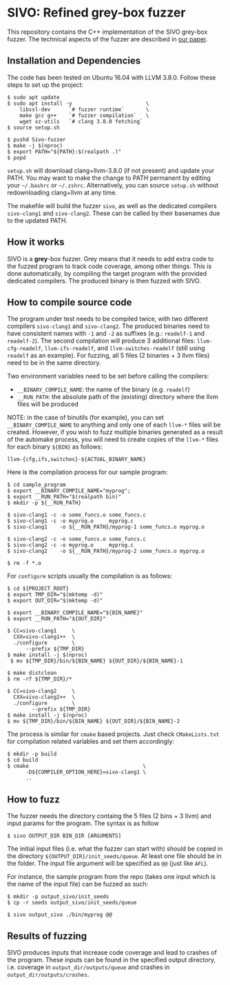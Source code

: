 # SIVO: Refined grey-box fuzzer

This repository contains the C++ implementation of the SIVO grey-box fuzzer. 
The technical aspects of the fuzzer are described in [our paper](https://arxiv.org/pdf/2102.02394.pdf). 

## Installation and Dependencies

The code has been tested on Ubuntu 16.04 with LLVM 3.8.0. Follow these steps to set up the project:

	$ sudo apt update
	$ sudo apt install -y                        \
	    libssl-dev      `# fuzzer runtime`       \
	    make gcc g++    `# fuzzer compilation`   \
	    wget xz-utils   `# clang 3.8.0 fetching`
	$ source setup.sh

	$ pushd Sivo-fuzzer
	$ make -j $(nproc)
	$ export PATH="${PATH}:$(realpath .)"
	$ popd

`setup.sh` will download clang+llvm-3.8.0 (if not present) and update your PATH. You may want to make the change to PATH permanent by editing your `~/.bashrc` or `~/.zshrc`. Alternatively, you can source `setup.sh` without redownloading clang+llvm at any time.

The makefile will build the fuzzer `sivo`, as well as the dedicated compilers `sivo-clang1` and `sivo-clang2`. These can be called by their basenames due to the updated PATH.

## How it works

SIVO is a **grey**-box fuzzer. Grey means that it needs to add extra code to the fuzzed program to track code coverage, among other things. This is done automatically, by compiling the target program with the provided dedicated compilers. The produced binary is then fuzzed with SIVO. 

## How to compile source code

The program under test needs to be compiled twice, with two different compilers `sivo-clang1` and `sivo-clang2`. The produced binaries need to have consistent names with `-1` and `-2` as suffixes (e.g.: `readelf-1` and `readelf-2`). The second compilation will produce 3 additional files: `llvm-cfg-readelf`, `llvm-ifs-readelf`, and `llvm-switches-readelf` (still using `readelf` as an example). For fuzzing, all 5 files (2 binaries + 3 llvm files) need to be in the same directory. 

Two environment variables need to be set before calling the compilers:

* `__BINARY_COMPILE_NAME`: the name of the binary (e.g. `readelf`)
* `__RUN_PATH`: the absolute path of the (existing) directory where the llvm files will be produced

NOTE: in the case of binutils (for example), you can set `__BINARY_COMPILE_NAME` to anything and only one of each `llvm-*` files will be created. However, if you wish to fuzz multiple binaries generated as a result of the automake process, you will need to create copies of the `llvm-*` files for each binary `${BIN}` as follows:

	llvm-{cfg,ifs,switches}-${ACTUAL_BINARY_NAME}

Here is the compilation process for our sample program:

	$ cd sample_program
	$ export __BINARY_COMPILE_NAME="myprog";
	$ export __RUN_PATH="$(realpath bin)"
	$ mkdir -p ${__RUN_PATH}

	$ sivo-clang1 -c -o some_funcs.o some_funcs.c
	$ sivo-clang1 -c -o myprog.o     myprog.c
	$ sivo-clang1    -o ${__RUN_PATH}/myprog-1 some_funcs.o myprog.o

	$ sivo-clang2 -c -o some_funcs.o some_funcs.c
	$ sivo-clang2 -c -o myprog.o     myprog.c
	$ sivo-clang2    -o ${__RUN_PATH}/myprog-2 some_funcs.o myprog.o
	
	$ rm -f *.o

For `configure` scripts usually the compilation is as follows:

	$ cd ${PROJECT_ROOT}
	$ export TMP_DIR="$(mktemp -d)"
	$ export OUT_DIR="$(mktemp -d)"

	$ export __BINARY_COMPILE_NAME="${BIN_NAME}"
	$ export __RUN_PATH="${OUT_DIR}"

	$ CC=sivo-clang1     \
	  CXX=sivo-clang1++  \
	  ./configure        \
	      --prefix ${TMP_DIR}
	$ make install -j $(nproc)
	 $ mv ${TMP_DIR}/bin/${BIN_NAME} ${OUT_DIR}/${BIN_NAME}-1

	$ make distclean
	$ rm -rf ${TMP_DIR}/*

	$ CC=sivo-clang2     \
	  CXX=sivo-clang2++  \
	  ./configure        \
	        --prefix ${TMP_DIR}
	$ make install -j $(nproc)
	$ mv ${TMP_DIR}/bin/${BIN_NAME} ${OUT_DIR}/${BIN_NAME}-2 

The process is similar for `cmake` based projects. Just check `CMakeLists.txt` for compilation related variables and set them accordingly:

	$ mkdir -p build
	$ cd build
	$ cmake                                     \
	      -D${COMPILER_OPTION_HERE}=sivo-clang1 \
	      ..

## How to fuzz

The fuzzer needs the directory containg the 5 files (2 bins + 3 llvm) and input params for the program. The syntax is as follow

	$ sivo OUTPUT_DIR BIN_DIR [ARGUMENTS] 

The initial input files (i.e. what the fuzzer can start with) should be copied in the directory `${OUTPUT_DIR}/init_seeds/queue`. At least one file should be in the folder. The input file argument will be specified as `@@` (just like `AFL`). 

For instance, the sample program from the repo (takes one input which is the name of the input file) can be fuzzed as such:

	$ mkdir -p output_sivo/init_seeds
	$ cp -r seeds output_sivo/init_seeds/queue
	
	$ sivo output_sivo ./bin/myprog @@

## Results of fuzzing

SIVO produces inputs that increase code coverage and lead to crashes of the program. These inputs can be found in the specified output directory, i.e. coverage in `output_dir/outputs/queue` and  crashes in `output_dir/outputs/crashes`.

